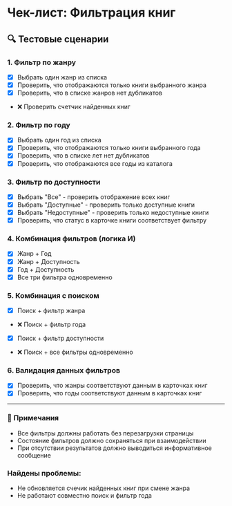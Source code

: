 # Чек-лист: Фильтрация книг

## 🔍 Тестовые сценарии

### 1. Фильтр по жанру
- [x] Выбрать один жанр из списка
- [x] Проверить, что отображаются только книги выбранного жанра
- [x] Проверить, что в списке жанров нет дубликатов
-  ❌ Проверить счетчик найденных книг

### 2. Фильтр по году
- [x] Выбрать один год из списка
- [x] Проверить, что отображаются только книги выбранного года
- [x] Проверить, что в списке лет нет дубликатов
- [x] Проверить, что отображаются все годы из каталога

### 3. Фильтр по доступности
- [x] Выбрать "Все" - проверить отображение всех книг
- [x] Выбрать "Доступные" - проверить только доступные книги
- [x] Выбрать "Недоступные" - проверить только недоступные книги
- [x] Проверить, что статус в карточке книги соответствует фильтру

### 4. Комбинация фильтров (логика И)
- [x] Жанр + Год 
- [x] Жанр + Доступность 
- [x] Год + Доступность 
- [x] Все три фильтра одновременно

### 5. Комбинация с поиском
- [x] Поиск + фильтр жанра
-  ❌ Поиск + фильтр года
- [x] Поиск + фильтр доступности
-  ❌ Поиск + все фильтры одновременно

### 6. Валидация данных фильтров
- [x] Проверить, что жанры соответствуют данным в карточках книг
- [x] Проверить, что годы соответствуют данным в карточках книг

---

### 📝 Примечания
- Все фильтры должны работать без перезагрузки страницы
- Состояние фильтров должно сохраняться при взаимодействии
- При отсутствии результатов должно выводиться информативное сообщение

### Найдены проблемы:
- Не обновляется счечик найденных книг при смене жанра
- Не работают совместно поиск и фильтр года
